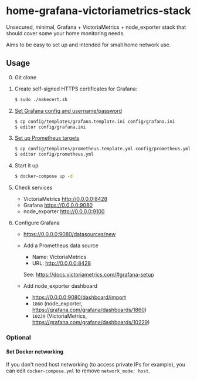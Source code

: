 # home-grafana-victoriametrics-stack

Unsecured, minimal, Grafana + VictoriaMetrics + node_exporter stack
that should cover some your home monitoring needs.

Aims to be easy to set up and intended for small home network use.

## Usage

0. Git clone

1. Create self-signed HTTPS certificates for Grafana:
   ```bash
   $ sudo ./makecert.sh
   ```

2. [Set Grafana config and username/password](https://grafana.com/docs/grafana/latest/administration/configuration/)
   ```bash
   $ cp config/templates/grafana.template.ini config/grafana.ini
   $ editor config/grafana.ini
   ```

3. [Set up Prometheus targets](https://prometheus.io/docs/prometheus/latest/configuration/configuration/#scrape_config)
   ```bash
   $ cp config/templates/prometheus.template.yml config/prometheus.yml
   $ editor config/prometheus.yml 
   ```

4. Start it up
   ```bash
   $ docker-compose up -d
   ```

5. Check services
    - VictoriaMetrics http://0.0.0.0:8428
    - Grafana https://0.0.0.0:9080
    - node_exporter http://0.0.0.0:9100

6. Configure Grafana
    - https://0.0.0.0:9080/datasources/new
    - Add a Prometheus data source
      - Name: VictoriaMetrics
      - URL: http://0.0.0.0:8428

      See: https://docs.victoriametrics.com/#grafana-setup

    - Add node_exporter dashboard
      - https://0.0.0.0:9080/dashboard/import
      - `1860` (node_exporter, https://grafana.com/grafana/dashboards/1860)
      - `10229` (VictoriaMetrics, https://grafana.com/grafana/dashboards/10229)

### Optional

#### Set Docker networking

If you don't need host networking (to access private IPs for example), you can edit `docker-compose.yml` to remove `network_mode: host`.
